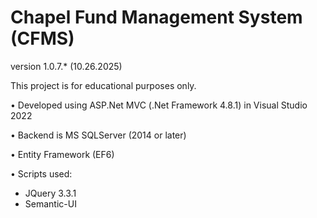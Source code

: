 Chapel Fund Management System (CFMS)
====================================
version 1.0.7.* (10.26.2025)

This project is for educational purposes only.

• Developed using ASP.Net MVC (.Net Framework 4.8.1) in Visual Studio 2022

• Backend is MS SQLServer (2014 or later)

• Entity Framework (EF6)

• Scripts used:
- JQuery 3.3.1
- Semantic-UI
